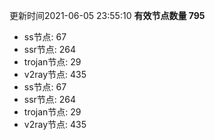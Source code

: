 更新时间2021-06-05 23:55:10
**有效节点数量 795**
- ss节点: 67
- ssr节点: 264
- trojan节点: 29
- v2ray节点: 435
- ss节点: 67
- ssr节点: 264
- trojan节点: 29
- v2ray节点: 435
